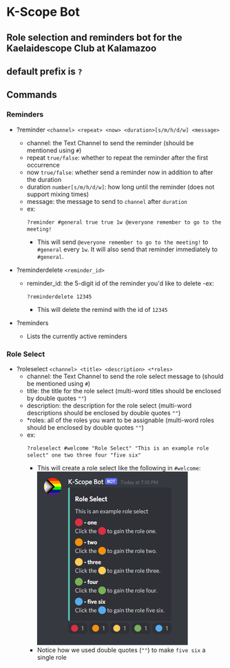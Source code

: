 # K-Scope Bot

## Role selection and reminders bot for the Kaelaidescope Club at Kalamazoo

## default prefix is `?`

## Commands
### Reminders
- ?reminder `<channel> <repeat> <now> <duration>[s/m/h/d/w] <message>`
    - channel: the Text Channel to send the reminder (should be mentioned using `#`)
    - repeat `true/false`: whether to repeat the reminder after the first occurrence
    - now `true/false`: whether send a reminder now in addition to after the duration
    - duration `number[s/m/h/d/w]`: how long until the reminder (does not support mixing times)
    - message: the message to send to `channel` after `duration`
    - ex:
        ```
        ?reminder #general true true 1w @everyone remember to go to the meeting!
        ```
        - This will send `@everyone remember to go to the meeting!` to `#general` every `1w`. It will also send that reminder immediately to `#general`.

- ?reminderdelete `<reminder_id>`
    - reminder_id: the 5-digit id of the reminder you'd like to delete
    -ex:
        ```
        ?reminderdelete 12345
        ```
        - This will delete the remind with the id of `12345`

- ?reminders
    - Lists the currently active reminders

### Role Select
- ?roleselect `<channel> <title> <description> <*roles>`
    - channel: the Text Channel to send the role select message to (should be mentioned using `#`)
    - title: the title for the role select (multi-word titles should be enclosed by double quotes `""`)
    - description: the description for the role select (multi-word descriptions should be enclosed by double quotes `""`)
    - *roles: all of the roles you want to be assignable (multi-word roles should be enclosed by double quotes `""`)
    - ex:
        ```
        ?roleselect #welcome "Role Select" "This is an example role select" one two three four "five six"
        ```
        - This will create a role select like the following in `#welcome`:
        ![example role select](exrs.png)
        - Notice how we used double quotes (`""`) to make `five six` a single role
